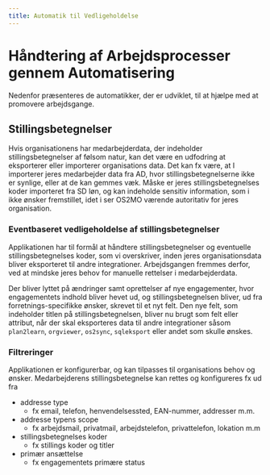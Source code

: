 ```yaml
---
title: Automatik til Vedligeholdelse
---
```


# Håndtering af Arbejdsprocesser gennem Automatisering

Nedenfor præsenteres de automatikker, der er udviklet, til at hjælpe med at promovere arbejdsgange.

## Stillingsbetegnelser

Hvis organisationens har medarbejderdata, der indeholder stillingsbetegnelser af følsom natur, kan det være en
udfodring at eksporterer eller importerer organisations data. Det kan fx være, at I importerer jeres medarbejder data
fra AD, hvor stillingsbetegnelserne ikke er synlige, eller at de kan gemmes væk. Måske er jeres stillingsbetegnelses
koder importeret fra SD løn, og kan indeholde sensitiv information, som i ikke ønsker fremstillet, idet i ser OS2MO
værende autoritativ for jeres organisation.

### Eventbaseret vedligeholdelse af stillingsbetegnelser

Applikationen har til formål at håndtere stillingsbetegnelser og eventuelle stillingsbetegnelses koder, som vi
overskriver, inden jeres organisationsdata bliver eksporteret til andre integrationer. Arbejdsgangen fremmes derfor, ved
at mindske jeres behov for manuelle rettelser i medarbejderdata.

Der bliver lyttet på ændringer samt oprettelser af nye engagementer, hvor engagementets indhold bliver hevet ud, og
stillingsbetegnelsen bliver, ud fra forretnings-specifikke ønsker, skrevet til et nyt felt. Den nye felt, som indeholder
titlen på stillingsbetegnelsen, bliver nu brugt som felt eller attribut, når der skal eksporteres data til andre
integrationer såsom `plan2learn`, `orgviewer`, `os2sync`, `sqleksport` eller andet som skulle ønskes.

### Filtreringer

Applikationen er konfigurerbar, og kan tilpasses til organisations behov og ønsker. Medarbejderens stillingsbetegnelse
kan rettes og konfigureres fx ud fra

* addresse type
    * fx email, telefon, henvendelsessted, EAN-nummer, addresser m.m.
* addresse typens scope
    * fx arbejdsmail, privatmail, arbejdstelefon, privattelefon, lokation m.m
* stillingsbetegnelses koder
    * fx stillings koder og titler
* primær ansættelse
    * fx engagementets primære status
